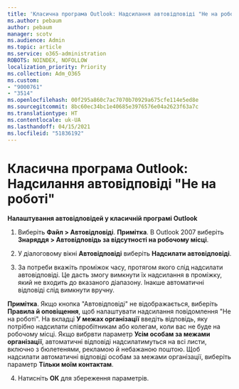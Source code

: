 ```yaml
---
title: 'Класична програма Outlook: Надсилання автовідповіді "Не на роботі"'
ms.author: pebaum
author: pebaum
manager: scotv
ms.audience: Admin
ms.topic: article
ms.service: o365-administration
ROBOTS: NOINDEX, NOFOLLOW
localization_priority: Priority
ms.collection: Adm_O365
ms.custom:
- "9000761"
- "3514"
ms.openlocfilehash: 00f295a860c7ac7070b70929a675cfe114e5ed8e
ms.sourcegitcommit: 8bc60ec34bc1e40685e3976576e04a2623f63a7c
ms.translationtype: HT
ms.contentlocale: uk-UA
ms.lasthandoff: 04/15/2021
ms.locfileid: "51836192"
---
```

# <a name="outlook-desktop-send-out-of-office-replies"></a>Класична програма Outlook: Надсилання автовідповіді "Не на роботі"

**Налаштування автовідповідей у класичній програмі Outlook**

1. Виберіть **Файл > Автовідповіді**. **Примітка**. В Outlook 2007 виберіть **Знаряддя > Автовідповідь за відсутності на робочому місці**.

2. У діалоговому вікні **Автовідповіді** виберіть **Надсилати автовідповіді**.

3. За потреби вкажіть проміжок часу, протягом якого слід надсилати автовідповіді. Це дасть змогу вимкнути їх надсилання в проміжку, який не входить до вказаного діапазону. Інакше автоматичні відповіді слід вимкнути вручну.

**Примітка**. Якщо кнопка "Автовідповіді" не відображається, виберіть **Правила й оповіщення**, щоб налаштувати надсилання повідомлення "Не на роботі". На вкладці **У межах організації** введіть відповідь, яку потрібно надсилати співробітникам або колегам, коли вас не буде на робочому місці. Якщо вибрвти параметр **Усім особам за межами організації**, автоматичні відповіді надсилатимуться на всі листи, включно з бюлетенями, рекламою й небажаною поштою. Щоб надсилати автоматичні відповіді особам за межами організації, виберіть параметр **Тільки моїм контактам**.

4. Натисніть **ОК** для збереження параметрів.
